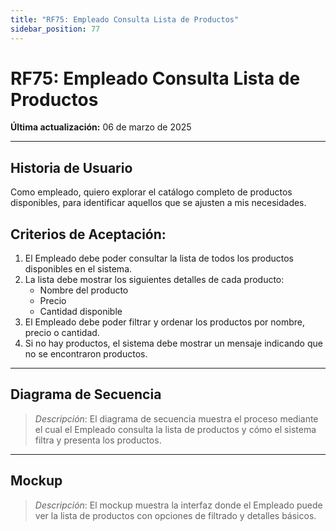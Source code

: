 ```yaml
---
title: "RF75: Empleado Consulta Lista de Productos"
sidebar_position: 77
---
```


# RF75: Empleado Consulta Lista de Productos

**Última actualización:** 06 de marzo de 2025

---

## Historia de Usuario

Como empleado, quiero explorar el catálogo completo de productos disponibles, para identificar aquellos que se ajusten a mis necesidades.

## **Criterios de Aceptación:**

1. El Empleado debe poder consultar la lista de todos los productos disponibles en el sistema.
2. La lista debe mostrar los siguientes detalles de cada producto:
   - Nombre del producto
   - Precio
   - Cantidad disponible
3. El Empleado debe poder filtrar y ordenar los productos por nombre, precio o cantidad.
4. Si no hay productos, el sistema debe mostrar un mensaje indicando que no se encontraron productos.

---

## **Diagrama de Secuencia**

> _Descripción_: El diagrama de secuencia muestra el proceso mediante el cual el Empleado consulta la lista de productos y cómo el sistema filtra y presenta los productos.

---

## **Mockup**

> _Descripción_: El mockup muestra la interfaz donde el Empleado puede ver la lista de productos con opciones de filtrado y detalles básicos.
